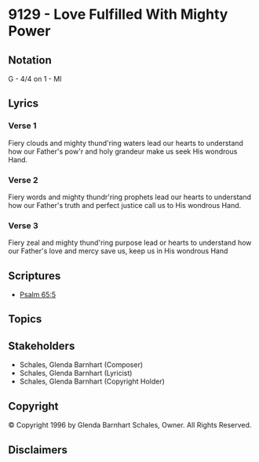# 9129 - Love Fulfilled With Mighty Power

## Notation

G - 4/4 on 1 - MI

## Lyrics

### Verse 1

Fiery clouds and mighty thund'ring waters lead our hearts to understand how our Father's pow'r and holy grandeur make us seek His wondrous Hand.

### Verse 2

Fiery words and mighty thundr'ring prophets lead our hearts to understand how our Father's truth and perfect justice call us to His wondrous Hand.

### Verse 3

Fiery zeal and mighty thund'ring purpose lead or hearts to understand how our Father's love and mercy save us, keep us in His wondrous Hand


## Scriptures

- [Psalm 65:5](https://www.biblegateway.com/passage/?search=Psalm%2065%3A5)

## Topics


## Stakeholders

- Schales, Glenda Barnhart (Composer)
- Schales, Glenda Barnhart (Lyricist)
- Schales, Glenda Barnhart (Copyright Holder)

## Copyright

© Copyright 1996 by Glenda Barnhart Schales, Owner. All Rights Reserved.


## Disclaimers


